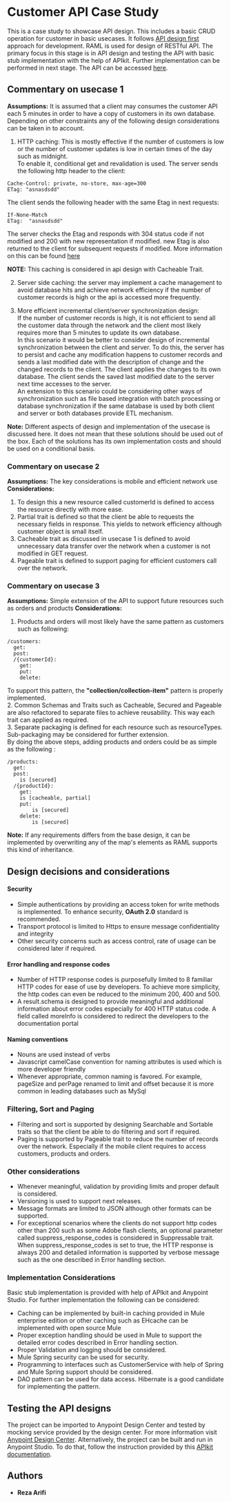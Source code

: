 # Customer API Case Study
This is a case study to showcase API design. This includes a basic CRUD operation for customer in basic usecases. It follows [API design first](https://dzone.com/articles/an-api-first-development-approach-1) approach for development. RAML is used for design of RESTful API. The primary focus in this stage is in API design and testing the API with basic stub implementation with the help of APIkit. Further implementation can be performed in next stage. The API can be accessed [here](/src/main/api).    

## Commentary on usecase 1
**Assumptions:** It is assumed that a client may consumes the customer API each 5 minutes in order to have a copy of customers in its own database.  Depending on other constraints any of the following design considerations can be taken in to account.

1. HTTP caching:
This is mostly effective if the number of customers is low or the number of customer updates is low  in certain times of the day such as midnight.   
To enable it, conditional get and revalidation is used. The server sends the following http header to the client:

```
Cache-Control: private, no-store, max-age=300 
ETag: "asnasdsdd"

```
The client sends the following header with the same Etag in next requests:

```
If-None-Match
ETag:  "asnasdsdd"
```
The server checks the Etag and responds with 304 status code if not modified and  200 with new representation if modified.  new Etag is also returned to the client for subsequent requests if modified. 
More information on this can be found [here](https://dennis-xlc.gitbooks.io/restful-java-with-jax-rs-2-0-2rd-edition/en/part1/chapter11/caching.html)

**NOTE:** This caching is considered in api design with Cacheable Trait.

2. Server side caching:
the server may implement a cache management to avoid database hits and achieve network efficiency if the number of customer records is high or the api is accessed more frequently.

3. More efficient incremental client/server synchronization design:   
If the number of customer records is high, it is not efficient to send all the customer data through the network and the client most likely requires more than 5 minutes to update its own database.    
In this scenario it would be better to consider design of incremental synchronization between the client and server. To do this, the server has to persist and cache any modification happens to customer records and sends a last modified date with the description of change and the changed records to the client. The client applies the changes to its own database. The client sends the saved last modified date to the server next time accesses to the server.  
An extension to this scenario could be considering other ways of synchronization such as file based integration with batch processing or database synchronization if the same database is used by both client and server or both databases provide ETL mechanism.

**Note:** Different aspects of design and implementation of the usecase is discussed here. It does not mean that these solutions should be used out of the box. Each of the solutions has its own implementation costs and should be used on a conditional basis.

### Commentary on usecase 2
**Assumptions:** The key considerations is mobile and efficient network use  
**Considerations:**
1. To design this a new resource called customerId is defined to access the resource directly with more ease. 
2. Partial trait is defined so that the client be able to requests the necessary fields in response. This yields to network efficiency although customer object is small itself. 
3. Cacheable trait as discussed in usecase 1 is defined to avoid unnecessary data transfer over the network when a customer is not modified in GET request.
4. Pageable trait is defined to support paging for efficient customers call over the network.

### Commentary on usecase 3
**Assumptions:** Simple extension of the API to support future resources such as orders and products
**Considerations:**
1. Products and orders will most likely have the same pattern as customers such as following:
```
/customers:
  get:
  post:
  /{customerId}:
    get:
    put:
    delete:

```
To support this pattern, the  **"collection/collection-item"** pattern is properly implemented.    
2. Common Schemas and Traits such as Cacheable, Secured and Pageable are also refactored to separate files to achieve reusability. This way each trait can applied as required.  
3. Separate packaging is defined for each resource such as resourceTypes. Sub-packaging may be considered for further extension.      
By doing the above steps, adding products and orders could be as simple as the following : 
```
/products:
  get:
  post:
  	is [secured]
  /{productId}:
    get:
	is [cacheable, partial]
    put:
    	is [secured]
    delete:
    	is [secured]
```
**Note:** If any requirements differs from the base design, it can be implemented by overwriting any of the map's elements as RAML supports this kind of inheritance. 

## Design decisions and considerations
#### Security
* Simple authentications by providing an access token for write methods is implemented. To enhance security, **OAuth 2.0** standard is recommended. 
* Transport protocol is limited to Https to ensure message confidentiality and integrity
* Other security concerns such as access control, rate of usage can be considered later if required.

#### Error handling and response codes
* Number of HTTP response codes is purposefully limited to 8 familiar HTTP codes for ease of use by developers. To achieve more simplicity, the http codes can even be reduced to the minimum 200, 400 and 500.
* A result.schema is designed to provide meaningful and additional information about error codes especially for 400 HTTP status code. A field called moreInfo is considered to redirect the developers to the documentation portal

#### Naming conventions
* Nouns are used instead of verbs
* Javascript camelCase convention for naming attributes is used which is more developer friendly 
* Whenever appropriate, common naming  is favored. For example, pageSize and perPage renamed to limit and offset because it is more common in leading databases such as MySql 

### Filtering, Sort and Paging
* Filtering and sort is supported by designing Searchable and Sortable traits so that the client be able to do filtering and sort if required.
* Paging is supported by Pageable trait to reduce the number of records over the network. Especially if the mobile client requires to access customers, products and orders. 

### Other considerations
* Whenever meaningful, validation by providing limits and proper default is considered.
* Versioning is used to support next releases.
* Message formats are limited to JSON although other formats can be supported. 
* For exceptional scenarios where the clients do not support http codes other than 200 such as some Adobe flash clients, an optional parameter called suppress_response_codes is considered in Suppressable trait. When suppress_response_codes is set to true, the HTTP response is always 200 and detailed information is supported by verbose message such as the one described in Error handling section.

### Implementation Considerations
Basic stub implementation is provided with help of APIkit and Anypoint Studio. For further implementation the following can be considered:  
* Caching can be implemented by built-in caching provided in Mule enterprise edition or other caching such as EHcache can be implemented with open source Mule
* Proper exception handling should be used in Mule to support the detailed error codes described in Error handling section. 
* Proper Validation and logging should be considered.
* Mule Spring security can be used for security.  
* Programming to interfaces such as CustomerService with help of Spring and Mule Spring support should be considered.
* DAO pattern can be used for data access. Hibernate is a good candidate for implementing the pattern.

## Testing the API designs
The project can be imported to Anypoint Design Center and tested by mocking service provided by the design center. For more information visit [Anypoint Design Center](https://www.mulesoft.com/platform/anypoint-design-center). 
Alternatively, the project can be built and run in Anypoint Studio. To do that, follow the instruction provided by this [APIkit documentation](https://docs.mulesoft.com/apikit/).

## Authors

* **Reza Arifi** 

	
